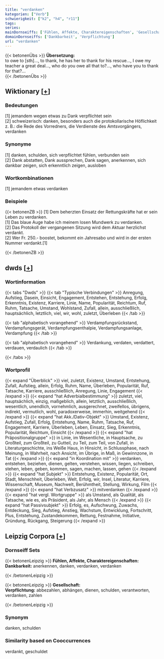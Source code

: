 ```yaml
---
title: "verdanken"
kategorien: ["Verb"]
schwierigkeit: ["k2", "h4", "r11"]
tags:
series:
mainDornseiffs: ['Fühlen, Affekte, Charaktereigenschaften', 'Gesellschaft']
domainDornseiffs: ['Dankbarkeit', 'Verpflichtung']
url: "verdanken"
---
```


{{< betonenÜbs >}}
**Übersetzung:**  
to owe to [sth]..., to thank, he has her to thank for his rescue..., I owe my teacher a great deal..., who do you owe all that to?..., who have you to thank for that?...  
{{< /betonenÜbs >}}

## Wiktionary [[+](https://de.wiktionary.org/wiki/verdanken)]

### Bedeutungen
[1] jemandem wegen etwas zu Dank verpflichtet sein  
[2] schweizerisch: danken, besonders auch die protokollarische Höflichkeit z. B.: die Rede des Vorredners, die Verdienste des Amtsvorgängers, verdanken  

### Synonyme
[1] danken, schulden, sich verpflichtet fühlen, verbunden sein  
[2] Dank abstatten, Dank aussprechen, Dank sagen, anerkennen, sich dankbar zeigen, sich erkenntlich zeigen, ausloben  

### Wortkombinationen
[1] jemandem etwas verdanken  

### Beispiele
{{< betonenZB >}}
[1] Dem beherzten Einsatz der Rettungskräfte hat er sein Leben zu verdanken.  
[1] Das blaue Auge habe ich meinem losen Mundwerk zu verdanken.  
[2] Das Protokoll der vergangenen Sitzung wird dem Aktuar herzlichst verdankt.  
[2] Wer Fr. 250.- boostet, bekommt ein Jahresabo und wird in der ersten Nummer verdankt.[1]  

{{< /betonenZB >}}


## dwds [[+](https://www.dwds.de/wb/verdanken)]

### Wortinformation
{{< tabs "Dwds" >}}
{{< tab "Typische Verbindungen" >}}
Anregung, Aufstieg, Dasein, Einsicht, Engagement, Entstehen, Entstehung, Erfolg, Erkenntnis, Existenz, Karriere, Linie, Name, Popularität, Reichtum, Ruf, Ruhm, Tatsache, Umstand, Wohlstand, Zufall, allein, ausschließlich, hauptsächlich, letztlich, viel, wir, wohl, zuletzt, Überleben
{{< /tab >}}

{{< tab "alphabetisch vorangehend" >}}
Verdampfungsrückstand, Verdampfungsgerät, Verdampfungsenthalpie, Verdampfungsanlage, Verdampfung
{{< /tab >}}

{{< tab "alphabetisch vorangehend" >}}
Verdankung, verdaten, verdattert, verdauen, verdaulich
{{< /tab >}}

{{< /tabs >}}

### Wortprofil
{{< expand "Überblick" >}} viel, zuletzt, Existenz, Umstand, Entstehung, Zufall, Aufstieg, allein, Erfolg, Ruhm, Name, Überleben, Popularität, Ruf, Tatsache, Karriere, ausschließlich, Anregung, Linie, Engagement {{< /expand >}}
{{< expand "hat Adverbialbestimmung" >}} zuletzt, viel, hauptsächlich, einzig, maßgeblich, allein, letztlich, ausschließlich, wesentlich, unendlich, vornehmlich, ausgerechnet, zweifellos, übrigens, indirekt, vermutlich, wohl, paradoxerweise, immerhin, weitgehend {{< /expand >}}
{{< expand "hat Akk./Dativ-Objekt" >}} Umstand, Existenz, Aufstieg, Zufall, Erfolg, Entstehung, Name, Ruhm, Tatsache, Ruf, Engagement, Karriere, Überleben, Leben, Einsatz, Sieg, Erkenntnis, Popularität, Reichtum, Einsicht {{< /expand >}}
{{< expand "hat Präpositionalgruppe" >}} in Linie, im Wesentliche, in Hauptsache, zu Großteil, zum Großteil, zu Gutteil, zu Teil, zum Teil, von Zufall, in Literaturgeschichte, ins Weiße Haus, in Hinsicht, in Schlussphase, nach Meinung, in Wahrheit, nach Ansicht, im Übrige, in Maß, in Gewinnzone, in Tat {{< /expand >}}
{{< expand "in Koordination mit" >}} verdanken, entstehen, beziehen, dienen, gelten, verstehen, wissen, liegen, schreiben, stehen, leben, geben, kommen, sagen, machen, lassen, gehen {{< /expand >}}
{{< expand "hat Subjekt" >}} Entstehung, Existenz, Popularität, Ort, Stadt, Menschheit, Überleben, Welt, Erfolg, wir, Insel, Literatur, Karriere, Wissenschaft, Museum, Nachwelt, Berühmtheit, Stellung, Wirkung, Film {{< /expand >}}
{{< expand "hat Verbzusatz" >}} mitverdanken {{< /expand >}}
{{< expand "hat vergl. Wortgruppe" >}} als Umstand, als Qualität, als Tatsache, wie es, als Präsident, als Jahr, als Mensch {{< /expand >}}
{{< expand "hat Passivsubjekt" >}} Erfolg, es, Aufschwung, Zuwachs, Entdeckung, Sieg, Aufstieg, Anstieg, Wachstum, Entwicklung, Fortschritt, Plus, Entstehung, Zustandekommen, Rettung, Festnahme, Initiative, Gründung, Rückgang, Steigerung {{< /expand >}}

## Leipzig Corpora [[+](https://corpora.uni-leipzig.de/en/res?word=verdanken&corpusId=deu_newscrawl-public_2018)]

### Dornseiff Sets
{{< betonenLeipzig >}}
**Fühlen, Affekte, Charaktereigenschaften:**  
**Dankbarkeit:** anerkennen, danken, verdanken, verdanken  

{{< /betonenLeipzig >}}


{{< betonenLeipzig >}}
**Gesellschaft:**  
**Verpflichtung:** abbezahlen, abhängen, dienen, schulden, verantworten, verdanken, zahlen  

{{< /betonenLeipzig >}}

### Synonym
danken, schulden


### Similarity based on Cooccurrences
verdankt, geschuldet


